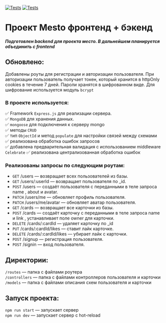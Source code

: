 [![Tests](https://github.com/Ilya-Bikmetov/express-mesto-gha/actions/workflows/tests-13-sprint.yml/badge.svg)](https://github.com/Ilya-Bikmetov/express-mesto-gha/actions/workflows/tests-13-sprint.yml) [![Tests](https://github.com/Ilya-Bikmetov/express-mesto-gha/actions/workflows/tests-14-sprint.yml/badge.svg)](https://github.com/Ilya-Bikmetov/express-mesto-gha/actions/workflows/tests-14-sprint.yml)
# Проект Mesto фронтенд + бэкенд

**_Подготовлен backend для проекта место. В дальнейшем планируется объединить с frontend_**

## Обновлено:
Добавлены роуты для регистрации и авторизации пользователя.
При авторизации пользователь получает токен, который хранится в httpOnly cookies в течение 7 дней. Пароли хранятся в шифрованном виде. Для шифрование используется модуль `bcrypt`


### В проекте используется:

:white_check_mark: Framework `Express.js` для реализации сервера.  
:white_check_mark: `MongoDB` для хранения данных.  
:white_check_mark: `mongoose` для подключения к серверу mongo  
:white_check_mark: методы `CRUD`  
:white_check_mark: тип `ObjectId` и метод `populate` для настройки связей между схемами  
:white_check_mark: реализована обработка ошибок запросов  
:white_check_mark: добавлена предварительная валидация с использованием middleware `Celebrate`
:white_check_mark: реализована централизованная обработка ошибок


### Реализованы запросы по следующим роутам:

* `GET` /users — возвращает всех пользователей из базы.  
* `GET` /users/:userId — возвращает пользователя по _id.  
* `POST` /users — создаёт пользователя с переданными в теле запроса name , about и avatar.  
* `PATCH` /users/me — обновляет профиль пользователя.  
* `PATCH` /users/me/avatar — обновляет аватар пользователя.  
* `GET` /cards — возвращает все карточки из базы.  
* `POST` /cards — создаёт карточку с переданными в теле запроса name и link , устанавливает поле owner для карточки.  
* `DELETE` /cards/:cardId — удаляет карточку по _id  
* `PUT` /cards/:cardId/likes — ставит лайк карточке.  
* `DELETE` /cards/:cardId/likes — убирает лайк с карточки.  
* `POST` /signup — регистрация пользователя.  
* `POST` /signin — вход пользователя.  

## Директории:

`/routes` — папка с файлами роутера  
`/controllers` — папка с файлами контроллеров пользователя и карточки   
`/models` — папка с файлами описания схем пользователя и карточки  
  
## Запуск проекта:

`npm run start` — запускает сервер   
`npm run dev` — запускает сервер с hot-reload
